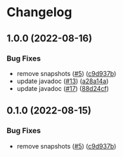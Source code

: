 # Changelog

## 1.0.0 (2022-08-16)


### Bug Fixes

* remove snapshots ([#5](https://github.com/open-feature/java-sdk-contrib/issues/5)) ([c9d937b](https://github.com/open-feature/java-sdk-contrib/commit/c9d937b07febf26c5bd059ff258c2ee1cecadcd1))
* update javadoc ([#13](https://github.com/open-feature/java-sdk-contrib/issues/13)) ([a28a14a](https://github.com/open-feature/java-sdk-contrib/commit/a28a14a48e2fdfc800eb45efbae09411cef6697e))
* update javadoc ([#17](https://github.com/open-feature/java-sdk-contrib/issues/17)) ([88d24cf](https://github.com/open-feature/java-sdk-contrib/commit/88d24cf48dcf6defd28ed0a7df466324e788ba9c))

## 0.1.0 (2022-08-15)


### Bug Fixes

* remove snapshots ([#5](https://github.com/open-feature/java-sdk-contrib/issues/5)) ([c9d937b](https://github.com/open-feature/java-sdk-contrib/commit/c9d937b07febf26c5bd059ff258c2ee1cecadcd1))
